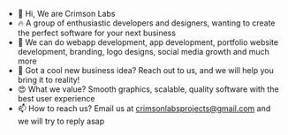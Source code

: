 - 👋 Hi, We are Crimson Labs
- 🔥 A group of enthusiastic developers and designers, wanting to create the perfect software for your next business
- 👀 We can do webapp development, app development, portfolio website development, branding, logo designs, social media growth and much more
- 💭 Got a cool new business idea? Reach out to us, and we will help you bring it to reality!
- 😍 What we value? Smooth graphics, scalable, quality software with the best user experience 
- 📫 How to reach us? Email us at crimsonlabsprojects@gmail.com and we will try to reply asap


<!---
crimsonlabs/crimsonlabs is a ✨ special ✨ repository because its `README.md` (this file) appears on your GitHub profile.
You can click the Preview link to take a look at your changes.
--->
